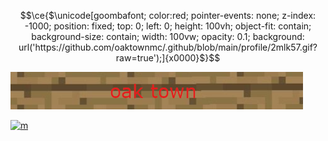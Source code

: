 ```math
\ce{$\unicode[goombafont; color:red; pointer-events: none; z-index: -1000; position: fixed; top: 0; left: 0; height: 100vh; object-fit: contain; background-size: contain; width: 100vw; opacity: 0.1; background: url('https://github.com/oaktownmc/.github/blob/main/profile/2mlk57.gif?raw=true');]{x0000}$}
```

[![](./github.png)](https://oaktown.fun)
<p>
  <a href="https://oaktown.fun" target="blank"><img src="https://files.catbox.moe/2mlk57.gif" alt="m" /></a>
</p>


